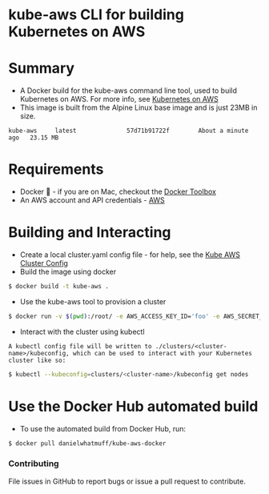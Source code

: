 # kube-aws CLI for building Kubernetes on AWS

# Summary

- A Docker build for the kube-aws command line tool, used to build Kubernetes on AWS. For more info, see [Kubernetes on AWS](https://github.com/coreos/coreos-kubernetes/tree/master/multi-node/aws)
- This image is built from the Alpine Linux base image and is just 23MB in size.

```
kube-aws     latest              57d71b91722f        About a minute ago   23.15 MB
```

# Requirements

- Docker :whale: - if you are on Mac, checkout the [Docker Toolbox](http://docs.docker.com/mac/step_one/)
- An AWS account and API credentials - [AWS](https://aws.amazon.com/)

# Building and Interacting

- Create a local cluster.yaml config file - for help, see the [Kube AWS Cluster Config](https://coreos.com/kubernetes/docs/latest/kubernetes-on-aws.html#kube-aws-cluster-config) 
- Build the image using docker
```bash
$ docker build -t kube-aws .
```
- Use the kube-aws tool to provision a cluster
```bash
$ docker run -v $(pwd):/root/ -e AWS_ACCESS_KEY_ID='foo' -e AWS_SECRET_ACCESS_KEY='bar' -e AWS_DEFAULT_REGION='eu-west-1' --rm kube-aws kube-aws up
```
- Interact with the cluster using kubectl
```
A kubectl config file will be written to ./clusters/<cluster-name>/kubeconfig, which can be used to interact with your Kubernetes cluster like so:
```
```bash
$ kubectl --kubeconfig=clusters/<cluster-name>/kubeconfig get nodes
```

# Use the Docker Hub automated build

- To use the automated build from Docker Hub, run:
```bash
$ docker pull danielwhatmuff/kube-aws-docker
```

### Contributing
File issues in GitHub to report bugs or issue a pull request to contribute.
